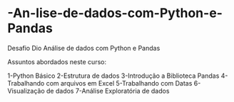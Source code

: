 # -An-lise-de-dados-com-Python-e-Pandas
 Desafio Dio Análise de dados com Python e Pandas

Assuntos abordados neste curso:

1-Python Básico
2-Estrutura de dados
3-Introdução a Biblioteca Pandas
4-Trabalhando com arquivos em Excel
5-Trabalhando com Datas
6-Visualização de dados
7-Análise Exploratória de dados
